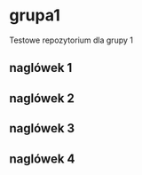 # grupa1
Testowe repozytorium dla grupy 1

## naglówek 1

## naglówek 2

## naglówek 3

## naglówek 4